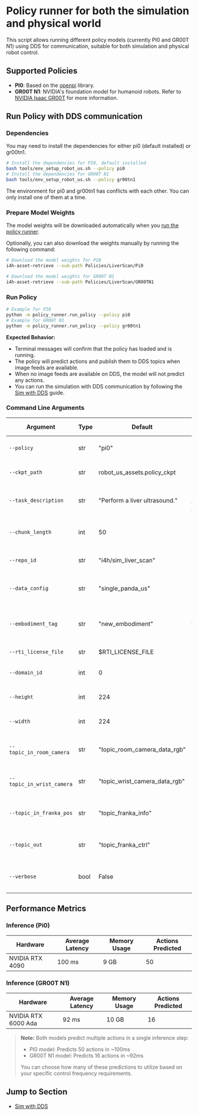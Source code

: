 # Policy runner for both the simulation and physical world

This script allows running different policy models (currently PI0 and GR00T N1) using DDS for communication, suitable for both simulation and physical robot control.

## Supported Policies

*   **PI0**: Based on the [openpi](https://github.com/Physical-Intelligence/openpi) library.
*   **GR00T N1**: NVIDIA's foundation model for humanoid robots. Refer to [NVIDIA Isaac GR00T](https://github.com/NVIDIA/Isaac-GR00T) for more information.

## Run Policy with DDS communication

### Dependencies

You may need to install the dependencies for either pi0 (default installed) or gr00tn1.

```bash
# Install the dependencies for PI0, default installed
bash tools/env_setup_robot_us.sh --policy pi0
# Install the dependencies for GR00T N1
bash tools/env_setup_robot_us.sh --policy gr00tn1
```
The environment for pi0 and gr00tn1 has conflicts with each other. You can only install one of them at a time.

### Prepare Model Weights

The model weights will be downloaded automatically when you [run the policy runner](#run-policy).

Optionally, you can also download the weights manually by running the following command:
```bash
# Download the model weights for PI0
i4h-asset-retrieve --sub-path Policies/LiverScan/Pi0

# Download the model weights for GR00T N1
i4h-asset-retrieve --sub-path Policies/LiverScan/GR00TN1
```

### Run Policy

```sh
# Example for PI0
python -m policy_runner.run_policy --policy pi0
# Example for GR00T N1
python -m policy_runner.run_policy --policy gr00tn1
```

**Expected Behavior:**
- Terminal messages will confirm that the policy has loaded and is running.
- The policy will predict actions and publish them to DDS topics when image feeds are available.
- When no image feeds are available on DDS, the model will not predict any actions.
- You can run the simulation with DDS communication by following the [Sim with DDS](../simulation/environments/README.md) guide.

### Command Line Arguments

| Argument | Type | Default | Description | Policy Support |
|----------|------|---------|-------------|----------------|
| `--policy` | str | "pi0" | Policy type to use (choices: pi0, gr00tn1) | Both |
| `--ckpt_path` | str | robot_us_assets.policy_ckpt | Checkpoint path for the policy model | Both |
| `--task_description` | str | "Perform a liver ultrasound." | Task description text prompt for the policy | Both |
| `--chunk_length` | int | 50 | Length of the action chunk inferred by the policy | Both |
| `--repo_id` | str | "i4h/sim_liver_scan" | LeRobot repo ID for dataset normalization | PI0 only |
| `--data_config` | str | "single_panda_us" | Data config name for GR00T N1 policy | GR00T N1 only |
| `--embodiment_tag` | str | "new_embodiment" | The embodiment tag for the GR00T N1 model | GR00T N1 only |
| `--rti_license_file` | str | $RTI_LICENSE_FILE | Path to the RTI license file | Both (DDS) |
| `--domain_id` | int | 0 | Domain ID for DDS communication | Both (DDS) |
| `--height` | int | 224 | Input image height for cameras | Both (DDS) |
| `--width` | int | 224 | Input image width for cameras | Both (DDS) |
| `--topic_in_room_camera` | str | "topic_room_camera_data_rgb" | Topic name to consume room camera RGB data | Both (DDS) |
| `--topic_in_wrist_camera` | str | "topic_wrist_camera_data_rgb" | Topic name to consume wrist camera RGB data | Both (DDS) |
| `--topic_in_franka_pos` | str | "topic_franka_info" | Topic name to consume Franka position data | Both (DDS) |
| `--topic_out` | str | "topic_franka_ctrl" | Topic name to publish generated Franka actions | Both (DDS) |
| `--verbose` | bool | False | Whether to print DDS communication logs | Both (DDS) |

## Performance Metrics

### Inference (Pi0)

| Hardware        | Average Latency | Memory Usage | Actions Predicted |
|-----------------|-----------------|--------------|-------------------|
| NVIDIA RTX 4090 | 100 ms          | 9 GB         | 50                |

### Inference (GR00T N1)

| Hardware            | Average Latency | Memory Usage | Actions Predicted |
|---------------------|-----------------|--------------|-------------------|
| NVIDIA RTX 6000 Ada | 92 ms           | 10 GB        | 16                |

> **Note:** Both models predict multiple actions in a single inference step:
> - PI0 model: Predicts 50 actions in ~100ms
> - GR00T N1 model: Predicts 16 actions in ~92ms
>
>  You can choose how many of these predictions to utilize based on your specific control frequency requirements.

## Jump to Section

- [Sim with DDS](../simulation/environments/README.md)
